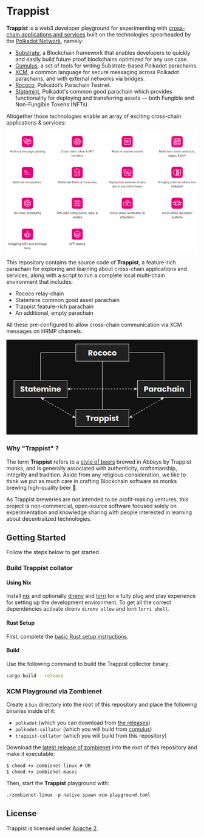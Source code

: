 # Trappist

**Trappist** is a web3 developer playground for experimenting with [cross-chain applications and services](https://polkadot.network/cross-chain-communication/) built on the technologies spearheaded by the [Polkadot Network](https://polkadot.network/), namely:
* [Substrate](https://substrate.io/), a Blockchain framework that enables developers to quickly and easily build future proof blockchains optimized for any use case.
* [Cumulus](https://github.com/paritytech/cumulus), a set of tools for writing Substrate-based Polkadot parachains. 
* [XCM](https://polkadot.network/cross-chain-communication/), a common language for secure messaging across Polkadot  parachains, and with external networks via bridges.
* [Rococo](https://polkadot.network/blog/statemint-becomes-first-common-good-parachain-on-polkadot/), Polkadot’s Parachain Testnet.
* [Statemint](https://polkadot.network/blog/statemint-becomes-first-common-good-parachain-on-polkadot/), Polkadot's common good parachain which provides functionality for deploying and transferring assets — both Fungible and Non-Fungible Tokens (NFTs).

Altogether those technologies enable an array of exciting cross-chain applications & services:

![XCM use cases](xcm-use-cases.png)


This repository contains the source code of **Trappist**, a feature-rich parachain for exploring and learning about cross-chain applications and services, along with a script to run a complete local multi-chain environment that includes:
* Rococo relay-chain
* Statemine common good asset parachain
* Trappist feature-rich parachain
* An additional, empty parachain

All these pre-configured to allow cross-chain communication via XCM messages on HRMP channels.

![Trappist topology](trappist-topology.png)

### Why "Trappist" ?

The term **Trappist** refers to a [style of beers](https://en.wikipedia.org/wiki/Trappist_beer) brewed in Abbeys by Trappist monks, and is generally associated with authenticity, craftsmanship, integrity and tradition. Aside from any religious consideration, we like to think we put as much care in crafting Blockchain software as monks brewing high-quality beer 🍺.

As Trappist breweries are not intended to be profit-making ventures, this project is non-commercial, open-source software focused solely on experimentation and knowledge sharing with people interested in learning about decentralized technologies.

## Getting Started

Follow the steps below to get started.

### Build Trappist collator

#### Using Nix

Install [nix](https://nixos.org/) and optionally [direnv](https://github.com/direnv/direnv) and
[lorri](https://github.com/target/lorri) for a fully plug and play experience for setting up the
development environment. To get all the correct dependencies activate direnv `direnv allow` and
lorri `lorri shell`.

#### Rust Setup

First, complete the [basic Rust setup instructions](./docs/rust-setup.md).


#### Build

Use the following command to build the Trappist collector binary:

```sh
cargo build --release
```

### XCM Playground via Zombienet

Create a `bin` directory into the root of this repository and place the following binaries inside of it:
- `polkadot` (which you can download from [the releases](https://github.com/paritytech/polkadot/releases))
- `polkadot-collator` (which you will build from [cumulus](https://github.com/paritytech/cumulus))
- `trappist-collator` (which you will build from this repository) 

Download the [latest release of zombienet](https://github.com/paritytech/zombienet/releases/) into the root of this repository and make it executable:
```
$ chmod +x zombienet-linux # OR
$ chmod +x zombienet-macos
```

Then, start the **Trappist** playground with:
```
./zombienet-linux -p native spawn xcm-playground.toml
```

## License

Trappist is licensed under [Apache 2](LICENSE).
